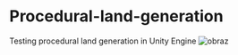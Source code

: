 # Procedural-land-generation
Testing procedural land generation in Unity Engine
![obraz](https://github.com/DarkPump/Procedural-land-generation/assets/39882855/6499f1e3-11f1-44f0-b0ea-aece7ba15750)
